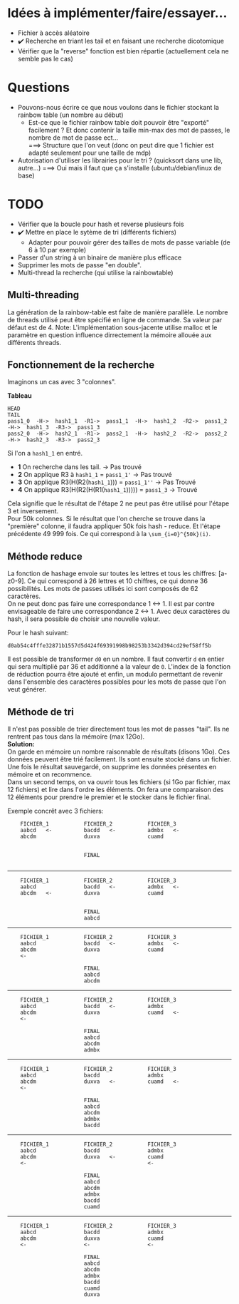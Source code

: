 # Idées à implémenter/faire/essayer...
- Fichier à accès aléatoire
- :heavy_check_mark: Recherche en triant les tail et en faisant une recherche dicotomique
- Vérifier que la "reverse" fonction est bien répartie (actuellement cela ne semble pas le cas)

# Questions
- Pouvons-nous écrire ce que nous voulons dans le fichier stockant la rainbow table (un nombre au début)
    - Est-ce que le fichier rainbow table doit pouvoir être "exporté" facilement ?  Et donc contenir la taille min-max des mot de passes, le nombre de mot de passe ect...    
   ===> Structure que l'on veut (donc on peut dire que 1 fichier est adapté seulement pour une taille de mdp)
- Autorisation d'utiliser les librairies pour le tri ? (quicksort dans une lib, autre...)
   ===> Oui mais il faut que ça s'installe (ubuntu/debian/linux de base)


# TODO
- Vérifier que la boucle pour hash et reverse plusieurs fois
- :heavy_check_mark: Mettre en place le sytème de tri (différents fichiers)
    - Adapter pour pouvoir gérer des tailles de mots de passe variable (de 6 à 10 par exemple)
- Passer d'un string à un binaire de manière plus efficace
- Supprimer les mots de passe "en double".
- Multi-thread la recherche (qui utilise la rainbowtable)

## Multi-threading
La génération de la rainbow-table est faite de manière parallèle. Le nombre de threads utilisé peut être spécifié en ligne de commande. Sa valeur par défaut est de 4. Note: L'implémentation sous-jacente utilise malloc et le paramètre en question influence dirrectement la mémoire allouée aux différents threads.

## Fonctionnement de la recherche

Imaginons un cas avec 3 "colonnes".        

**Tableau**
```
HEAD                                                                                         TAIL
pass1_0  -H->  hash1_1  -R1->  pass1_1  -H->  hash1_2  -R2->  pass1_2  -H->  hash1_3  -R3->  pass1_3
pass2_0  -H->  hash2_1  -R1->  pass2_1  -H->  hash2_2  -R2->  pass2_2  -H->  hash2_3  -R3->  pass2_3
```
Si l'on a `hash1_1` en entré.   

- **1** On recherche dans les tail. -> Pas trouvé   
- **2** On applique R3 à `hash1_1` = `pass1_1'` -> Pas trouvé   
- **3** On applique R3(H(R2(`hash1_1`))) = `pass1_1''` -> Pas Trouvé   
- **4** On applique R3(H(R2(H(R1(`hash1_1`))))) = `pass1_3` -> Trouvé     

Cela signifie que le résultat de l'étape 2 ne peut pas être utilisé pour l'étape 3 et inversement.      
Pour 50k colonnes.  Si le résultat que l'on cherche se trouve dans la "première" colonne, il faudra appliquer 50k fois hash - reduce.  Et l'étape précédente 49 999 fois. Ce qui correspond à la `\sum_{i=0}^{50k}(i)`.



## Méthode reduce
La fonction de hashage envoie sur toutes les lettres et tous les chiffres: [a-z0-9]. Ce qui correspond à 26 lettres et 10 chiffres, ce qui donne 36 possibilités. Les mots de passes utilisés ici sont composés de 62 caractères.   
On ne peut donc pas faire une correspondance 1 <-> 1.  Il est par contre envisageable de faire une correspondance 2 <-> 1.  Avec deux caractères du hash, il sera possible de choisir une nouvelle valeur.  

Pour le hash suivant:
```
d0ab54c4fffe32871b1557d5d424f69391998b98253b3342d394cd29ef58ff5b
```
Il est possible de transformer `d0` en un nombre.  Il faut convertir `d` en entier qui sera multiplié par 36 et additionné a la valeur de `0`. L'index de la fonction de réduction pourra être ajouté et enfin, un modulo permettant de revenir dans l'ensemble des caractères possibles pour les mots de passe que l'on veut générer.


## Méthode de tri

Il n'est pas possible de trier directement tous les mot de passes "tail".  Ils ne rentrent pas tous dans la mémoire (max 12Go).   
**Solution:**    
On garde en mémoire un nombre raisonnable de résultats (disons 1Go). Ces données peuvent être trié facilement. Ils sont ensuite stocké dans un fichier.
Une fois le résultat sauvegardé, on supprime les données présentes en mémoire et on recommence.   
Dans un second temps, on va ouvrir tous les fichiers (si 1Go par fichier, max 12 fichiers) et lire dans l'ordre les éléments. On fera une comparaison des 12 éléments pour prendre le premier et le stocker dans le fichier final.


Exemple concrêt avec 3 fichiers:

```
    FICHIER_1           FICHIER_2           FICHIER_3
    aabcd   <-          bacdd   <-          admbx   <-
    abcdm               duxva               cuamd   
                                                    
                                                    
                        FINAL                       
                                                    
```

--------------

```
    FICHIER_1           FICHIER_2           FICHIER_3
    aabcd               bacdd   <-          admbx   <-
    abcdm   <-          duxva               cuamd   
                                                    
                                                    
                        FINAL                       
                        aabcd                       
```

--------------

```
    FICHIER_1           FICHIER_2           FICHIER_3
    aabcd               bacdd   <-          admbx   <-
    abcdm               duxva               cuamd   
    <-                                              
                                                    
                        FINAL                       
                        aabcd                       
                        abcdm                       
```

--------------

```
    FICHIER_1           FICHIER_2           FICHIER_3
    aabcd               bacdd   <-          admbx   
    abcdm               duxva               cuamd   <-
    <-                                              
                                                    
                        FINAL                       
                        aabcd                       
                        abcdm                       
                        admbx                       
```

--------------

```
    FICHIER_1           FICHIER_2           FICHIER_3
    aabcd               bacdd               admbx   
    abcdm               duxva   <-          cuamd   <-
    <-                                              
                                                    
                        FINAL                       
                        aabcd                       
                        abcdm                       
                        admbx                       
                        bacdd                       
```

--------------

```
    FICHIER_1           FICHIER_2           FICHIER_3
    aabcd               bacdd               admbx   
    abcdm               duxva   <-          cuamd   
    <-                                      <-      
                                                    
                        FINAL                       
                        aabcd                       
                        abcdm                       
                        admbx                       
                        bacdd                       
                        cuamd                       
```

--------------

```
    FICHIER_1           FICHIER_2           FICHIER_3
    aabcd               bacdd               admbx   
    abcdm               duxva               cuamd   
    <-                  <-                  <-      
                                                    
                        FINAL                       
                        aabcd                       
                        abcdm                       
                        admbx                       
                        bacdd                       
                        cuamd                       
                        duxva                       
```
